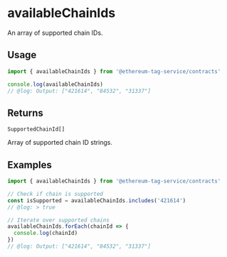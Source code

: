 # availableChainIds

An array of supported chain IDs.

## Usage

```ts twoslash
import { availableChainIds } from '@ethereum-tag-service/contracts'

console.log(availableChainIds)
// @log: Output: ["421614", "84532", "31337"]
```

## Returns

`SupportedChainId[]`

Array of supported chain ID strings.

## Examples

```ts twoslash
import { availableChainIds } from '@ethereum-tag-service/contracts'

// Check if chain is supported
const isSupported = availableChainIds.includes('421614')
// @log: > true

// Iterate over supported chains
availableChainIds.forEach(chainId => {
  console.log(chainId)
})
// @log: Output: ["421614", "84532", "31337"]
```
